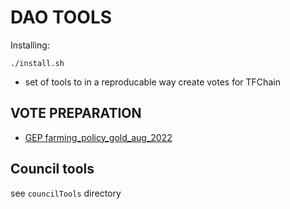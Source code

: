 # DAO TOOLS

Installing:

```
./install.sh
```

- set of tools to in a reproducable way create votes for TFChain

## VOTE PREPARATION

- [GEP farming_policy_gold_aug_2022](gep/farming_policy_gold_aug_2022/readme.md)

## Council tools

see `councilTools` directory
